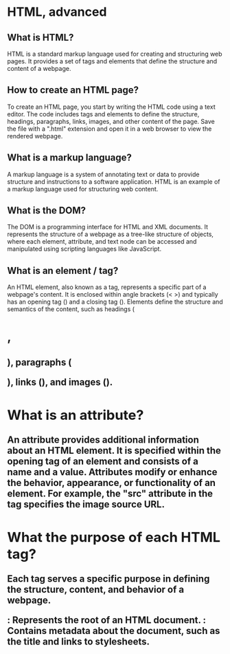 # HTML, advanced

## What is HTML?

HTML is a standard markup language used for creating and structuring web pages. It provides a set of tags and elements that define the structure and content of a webpage.

## How to create an HTML page?

To create an HTML page, you start by writing the HTML code using a text editor. The code includes tags and elements to define the structure, headings, paragraphs, links, images, and other content of the page. Save the file with a ".html" extension and open it in a web browser to view the rendered webpage.

## What is a markup language?

A markup language is a system of annotating text or data to provide structure and instructions to a software application. HTML is an example of a markup language used for structuring web content.

## What is the DOM?

The DOM is a programming interface for HTML and XML documents. It represents the structure of a webpage as a tree-like structure of objects, where each element, attribute, and text node can be accessed and manipulated using scripting languages like JavaScript.

## What is an element / tag?

An HTML element, also known as a tag, represents a specific part of a webpage's content. It is enclosed within angle brackets (< >) and typically has an opening tag (<tag>) and a closing tag (</tag>). Elements define the structure and semantics of the content, such as headings (<h1>, <h2>), paragraphs (<p>), links (<a>), and images (<img>).

## What is an attribute?

An attribute provides additional information about an HTML element. It is specified within the opening tag of an element and consists of a name and a value. Attributes modify or enhance the behavior, appearance, or functionality of an element. For example, the "src" attribute in the <img> tag specifies the image source URL.

## What the purpose of each HTML tag?

Each tag serves a specific purpose in defining the structure, content, and behavior of a webpage.

<html>: Represents the root of an HTML document.
<head>: Contains metadata about the document, such as the title and links to stylesheets.
<title>: Specifies the title of the webpage, which appears in the browser's title bar or tab.
<body>: Contains the main content of the webpage.
<h1> to <h6>: Heading tags used to define various levels of headings, with <h1> being the highest level.
<p>: Represents a paragraph of text.
<a>: Creates a hyperlink to another webpage or resource.
<img>: Embeds an image into the webpage.
<ul>: Represents an unordered (bulleted) list.
<ol>: Represents an ordered (numbered) list.
<li>: Defines a list item within <ul> or <ol>.
<div>: A container that groups elements and helps with CSS styling.
<span>: Inline container used for small portions of text or styling purposes.
<table>: Creates a table for tabular data.
<tr>: Defines a table row.
<td>: Represents a table cell within a row.
<form>: Creates a form to gather user input.
<input>: Defines an input field within a form.
<button>: Represents a clickable button.
<textarea>: Creates a multiline text input field.
<select>: Creates a dropdown list or a list box.
<option>: Defines an option within a <select> element.
<iframe>: Embeds another HTML page within the current document.
<audio> and <video>: Used to embed audio and video content, respectively.
<header>, <footer>, <nav>, <main>, <section>: Semantic tags that define specific sections of the webpage.
